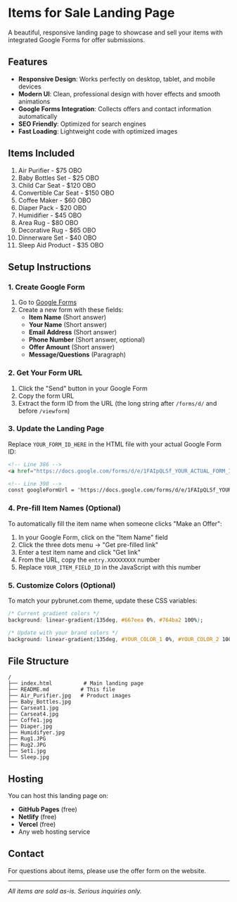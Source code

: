 # Items for Sale Landing Page

A beautiful, responsive landing page to showcase and sell your items with integrated Google Forms for offer submissions.

## Features

- **Responsive Design**: Works perfectly on desktop, tablet, and mobile devices
- **Modern UI**: Clean, professional design with hover effects and smooth animations
- **Google Forms Integration**: Collects offers and contact information automatically
- **SEO Friendly**: Optimized for search engines
- **Fast Loading**: Lightweight code with optimized images

## Items Included

1. Air Purifier - $75 OBO
2. Baby Bottles Set - $25 OBO
3. Child Car Seat - $120 OBO
4. Convertible Car Seat - $150 OBO
5. Coffee Maker - $60 OBO
6. Diaper Pack - $20 OBO
7. Humidifier - $45 OBO
8. Area Rug - $80 OBO
9. Decorative Rug - $65 OBO
10. Dinnerware Set - $40 OBO
11. Sleep Aid Product - $35 OBO

## Setup Instructions

### 1. Create Google Form

1. Go to [Google Forms](https://forms.google.com)
2. Create a new form with these fields:
   - **Item Name** (Short answer)
   - **Your Name** (Short answer)
   - **Email Address** (Short answer)
   - **Phone Number** (Short answer, optional)
   - **Offer Amount** (Short answer)
   - **Message/Questions** (Paragraph)

### 2. Get Your Form URL

1. Click the "Send" button in your Google Form
2. Copy the form URL
3. Extract the form ID from the URL (the long string after `/forms/d/` and before `/viewform`)

### 3. Update the Landing Page

Replace `YOUR_FORM_ID_HERE` in the HTML file with your actual Google Form ID:

```html
<!-- Line 386 -->
<a href="https://docs.google.com/forms/d/e/1FAIpQLSf_YOUR_ACTUAL_FORM_ID/viewform" class="google-sheets-btn" target="_blank">

<!-- Line 398 -->
const googleFormUrl = 'https://docs.google.com/forms/d/e/1FAIpQLSf_YOUR_ACTUAL_FORM_ID/viewform?usp=pp_url&entry.YOUR_ITEM_FIELD_ID=' + encodeURIComponent(itemName);
```

### 4. Pre-fill Item Names (Optional)

To automatically fill the item name when someone clicks "Make an Offer":

1. In your Google Form, click on the "Item Name" field
2. Click the three dots menu → "Get pre-filled link"
3. Enter a test item name and click "Get link"
4. From the URL, copy the `entry.XXXXXXXXX` number
5. Replace `YOUR_ITEM_FIELD_ID` in the JavaScript with this number

### 5. Customize Colors (Optional)

To match your pybrunet.com theme, update these CSS variables:

```css
/* Current gradient colors */
background: linear-gradient(135deg, #667eea 0%, #764ba2 100%);

/* Update with your brand colors */
background: linear-gradient(135deg, #YOUR_COLOR_1 0%, #YOUR_COLOR_2 100%);
```

## File Structure

```
/
├── index.html          # Main landing page
├── README.md          # This file
├── Air_Purifier.jpg   # Product images
├── Baby_Bottles.jpg
├── Carseat1.jpg
├── Carseat4.jpg
├── Coffe1.jpg
├── Diaper.jpg
├── Humidifyer.jpg
├── Rug1.JPG
├── Rug2.JPG
├── Set1.jpg
└── Sleep.jpg
```

## Hosting

You can host this landing page on:
- **GitHub Pages** (free)
- **Netlify** (free)
- **Vercel** (free)
- Any web hosting service

## Contact

For questions about items, please use the offer form on the website.

---

*All items are sold as-is. Serious inquiries only.* 